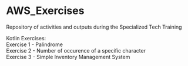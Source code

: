 # AWS_Exercises
Repository of activities and outputs during the Specialized Tech Training


Kotlin Exercises: <br>
Exercise 1 - Palindrome <br>
Exercise 2 - Number of occurence of a specific character <br>
Exercise 3 - Simple Inventory Management System <br>
